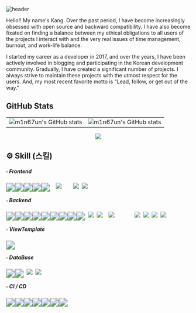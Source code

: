 ![header](https://capsule-render.vercel.app/api?type=waving&color=gradient&height=120&animation=fadeIn&section=footer&text=🚗🚘🚛&fontAlign=70)

Hello!! My name's Kang. Over the past period, I have become increasingly obsessed with open source and backward compatibility. I have also become fixated on finding a balance between my ethical obligations to all users of the projects I interact with and the very real issues of time management, burnout, and work-life balance.

I started my career as a developer in 2017, and over the years, I have been actively involved in blogging and participating in the Korean development community. Gradually, I have created a significant number of projects. I always strive to maintain these projects with the utmost respect for the users.
And, my most recent favorite motto is "Lead, follow, or get out of the way."

<div align="left">
	
## GitHub Stats
<!-- ![](./profile-3d-contrib/profile-night-rainbow.svg) -->

 <div align="center">
<table><tr><td valign="top" width="50%">
<!-- <img src="https://github-readme-stats-git-masterrstaa-rickstaa.vercel.app/api?username=m1n67un&show_icons=true&theme=radical" alt="m1n67un's GitHub stats" style="float: left;" /> -->
<img src="https://github-readme-stats-git-masterrstaa-rickstaa.vercel.app/api?username=m1n67un&show_icons=true&theme=radical" alt="m1n67un's GitHub stats" style="float: left;" />
  </td><td valign="top" width="50%">
<img src="https://github-readme-stats-git-masterrstaa-rickstaa.vercel.app/api/top-langs/?username=m1n67un&layout=compact&theme=radical" alt="m1n67un's GitHub stats" style="float: right;" />
</td></tr></table>  
<a href="https://opgc.me/#/users/m1n67un" target="_blank"><img src="https://prd-opgc-api.opgc.me/githubs/users/m1n67un/tag/?theme=basic" /></a>
<div align="left">

## ⚙️ Skill (스킬)

#####  ▫️ Frontend

<img src="https://img.shields.io/badge/Html-E34F26?style=flat-square&logo=Html5&logoColor=white" style="zoom:150%; float: left" />&nbsp;
<img src="https://img.shields.io/badge/CSS-1572B6?style=flat-square&logo=CSS3&logoColor=white" style="zoom:150%; float: left" />&nbsp;
<img src="https://img.shields.io/badge/BootStrap-7952B3?style=flat-square&logo=BootStrap&logoColor=white"/>&nbsp;
<img src="https://img.shields.io/badge/JavaScript-F7DF1E?style=flat-square&logo=JavaScript&logoColor=white" style="zoom:150%; float: left" />&nbsp;
<img src="https://img.shields.io/badge/jQuery-0769AD?style=flat-square&logo=jQuery&logoColor=white" style="zoom:150%; float: left" />&nbsp;
<img src="https://img.shields.io/badge/Vue3-4FC08D?style=flat-square&logo=Vue.js&logoColor=white" style="zoom:150%; float: left" />&nbsp;
<img src="https://img.shields.io/badge/SvelteJS-007396?style=flat-square&logo=Java&logoColor=white"/>&nbsp;
<img src="https://img.shields.io/badge/express_handle_bars-007396?style=flat-square&logo=Java&logoColor=white"/>&nbsp;
#####  ▫️ Backend

<img src="https://img.shields.io/badge/Java 8-007396?style=flat-square&logo=Java&logoColor=white" style="zoom:150%; float: left" />&nbsp;
<img src="https://img.shields.io/badge/Java 11-007396?style=flat-square&logo=Java&logoColor=white"/>&nbsp;
<img src="https://img.shields.io/badge/Java 17-007396?style=flat-square&logo=Java&logoColor=white"/>&nbsp;
<img src="https://img.shields.io/badge/Spring Framework-6DB33F?style=flat-square&logo=Spring&logoColor=white" style="zoom:150%; float: left" />&nbsp;
<img src="https://img.shields.io/badge/Maven-C71A36?style=flat-square&logo=ApacheMaven&logoColor=white"/>&nbsp;
<img src="https://img.shields.io/badge/SpringBoot-6DB33F?style=flat-square&logo=SpringBoot&logoColor=white" style="zoom:150%; float: left" />&nbsp;
<img src="https://img.shields.io/badge/Gradle-02303A?style=flat-square&logo=Gradle&logoColor=white" style="zoom:150%; float: left"/>&nbsp;
<img src="https://img.shields.io/badge/Spring MVC-6DB33F?style=flat-square&logo=Spring&logoColor=white" style="zoom:150%; float: left"/>&nbsp;
<img src="https://img.shields.io/badge/Spring Data JPA-6DB33F?style=flat-square&logo=Spring&logoColor=white" style="zoom:150%; float: left"/>&nbsp;
<img src="https://img.shields.io/badge/Hibernate-59666C?style=flat-square&logo=Hibernate&logoColor=white" style="zoom:150%; float: left"/>&nbsp;
<img src="https://img.shields.io/badge/Spring Security-6DB33F?style=flat-square&logo=Spring Security&logoColor=white" style="zoom:150%; float: left"/>&nbsp;
<img src="https://img.shields.io/badge/JWT-000000?style=flat-square&logo=JSON Web Tokens&logoColor=white" style="zoom:150%; float: left"/>
<img src="https://img.shields.io/badge/Rust-007396?style=flat-square&logo=Java&logoColor=white"/>&nbsp;
<img src="https://img.shields.io/badge/Actix-Web-007396?style=flat-square&logo=Java&logoColor=white"/>&nbsp;
<img src="https://img.shields.io/badge/Sveltekit-007396?style=flat-square&logo=Java&logoColor=white"/>&nbsp;
<img src="https://img.shields.io/badge/expressJS-007396?style=flat-square&logo=Java&logoColor=white"/>&nbsp;

#####   ▫️ ViewTemplate
<img src="https://img.shields.io/badge/Thymeleaf-005F0F?style=flat-square&logo=Thymeleaf&logoColor=white" style="zoom:150%; float: left" />&nbsp;


#####  ▫️ DataBase

<img src="https://img.shields.io/badge/Oracle-F80000?style=flat-square&logo=Oracle&logoColor=white" style="zoom:150%; float: left" />&nbsp;
<img src="https://img.shields.io/badge/MySQL-4479A1?style=flat-square&logo=MySQL&logoColor=white" style="zoom:150%; float: left" />
<img src="https://img.shields.io/badge/MsSQL-007396?style=flat-square&logo=Java&logoColor=white"/>&nbsp;
<img src="https://img.shields.io/badge/MariaDB-007396?style=flat-square&logo=Java&logoColor=white"/>&nbsp;

#####  ▫️ CI / CD
<img src="https://img.shields.io/badge/SVN-809CC9?style=flat-square&logo=Subversion&logoColor=white" style="zoom:150%; float: left"/>&nbsp;
<img src="https://img.shields.io/badge/Git-F05032?style=flat-square&logo=Git&logoColor=white" style="zoom:150%; float: left"/>&nbsp;
<img src="https://img.shields.io/badge/Gitlab-FC6D26?style=flat-square&logo=Gitlab&logoColor=white" style="zoom:150%; float: left"/>&nbsp;
<img src="https://img.shields.io/badge/Jenkins-D24939?style=flat-square&logo=Jenkins&logoColor=white" style="zoom:150%; float: left"/>&nbsp;
<img src="https://img.shields.io/badge/Docker-2496ED?style=flat-square&logo=Docker&logoColor=white" style="zoom:150%; float: left"/>&nbsp;
<img src="https://img.shields.io/badge/Docker_Compose-2496ED?style=flat-square&logo=Docker&logoColor=white" style="zoom:150%; float: left"/>&nbsp;
<img src="https://img.shields.io/badge/SonarQube-4E9BCD?style=flat-square&logo=SonarQube&logoColor=white" style="zoom:150%; float: left"/>&nbsp;
<!-- <img src="https://img.shields.io/badge/Amazon EC2-FF9900?style=flat-square&logo=Amazon EC2&logoColor=white" style="zoom:150%; float: left"/>&nbsp;
<img src="https://img.shields.io/badge/Amazon RDS-527FFF?style=flat-square&logo=Amazon RDS&logoColor=white" style="zoom:150%; float: left"/>&nbsp; -->
